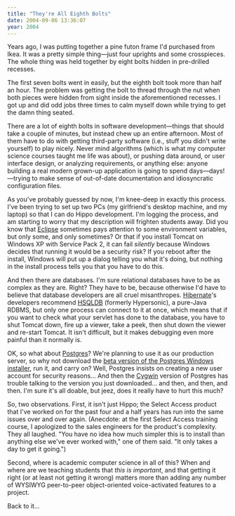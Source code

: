 ```yaml
---
title: "They're All Eighth Bolts"
date: 2004-09-06 13:36:07
year: 2004
---
```

<p>Years ago, I was putting together a pine futon frame I'd purchased from Ikea.  It was a pretty simple thing—just four uprights and some crosspieces.  The whole thing was held together by eight bolts hidden in pre-drilled recesses.</p>

<p>The first seven bolts went in easily, but the eighth bolt took more than half an hour.  The problem was getting the bolt to thread through the nut when both pieces were hidden from sight inside the aforementioned recesses.  I got up and did odd jobs three times to calm myself down while trying to get the damn thing seated.</p>

<p>There are a lot of eighth bolts in software development—things that should take a couple of minutes, but instead chew up an entire afternoon.  Most of them have to do with getting third-party software (i.e., stuff you didn't write yourself) to play nicely.  Never mind algorithms (which is what my computer science courses taught me life was about), or pushing data around, or user interface design, or analyzing requirements, or anything else: anyone building a real modern grown-up application is going to spend days—days!—trying to make sense of out-of-date documentation and idiosyncratic configuration files.</p>

<p>As you've probably guessed by now, I'm knee-deep in exactly this process.  I've been trying to set up two PCs (my girlfriend's desktop machine, and my laptop) so that I can do Hippo development.  I'm logging the process, and am starting to worry that my description will frighten students away.  Did you know that <a href="http://www.eclipse.org">Eclipse</a> sometimes pays attention to some environment variables, but only some, and only sometimes?  Or that if you install Tomcat on Windows XP with Service Pack 2, it can fail <em>silently</em> because Windows decides that running it would be a security risk?  If you reboot after the install, Windows will put up a dialog telling you what it's doing, but nothing in the install process tells you that you have to do this.</p>

<p>And then there are databases.  I'm sure relational databases have to be as complex as they are.  Right? They have to be, because otherwise I'd have to believe that database developers are all cruel misanthropes.  <a href="http://www.hibernate.org">Hibernate</a>'s developers recommend <a href="http://hsqldb.sourceforge.net/">HSQLDB</a> (formerly Hypersonic), a pure-Java RDBMS, but only one process can connect to it at once, which means that if you want to check what your servlet has done to the database, you have to shut Tomcat down, fire up a viewer, take a peek, then shut down the viewer and re-start Tomcat.  It isn't difficult, but it makes debugging even more painful than it normally is.</p>

<p>OK, so what about <a href="http://postgresql.org">Postgres</a>?  We're planning to use it as our production server, so why not download the <a href="http://pgfoundry.org/projects/pginstaller">beta version of the Postgres Windows installer</a>, run it, and carry on?  Well, Postgres insists on creating a new user account for security reasons... And then the <a href="http://www.cygwin.com/">Cygwin</a> version of Postgres has trouble talking to the version you just downloaded... and then, and then, and then.  I'm sure it's all doable, but jeez, does it really have to hurt this much?</p>

<p>So, two observations.  First, it isn't just Hippo; the Select Access product that I've worked on for the past four and a half years has run into the same issues over and over again.  (Anecdote: at the first Select Access training course, I apologized to the sales engineers for the product's complexity.  They all laughed.  "You have no idea how much simpler this is to install than anything else we've ever worked with," one of them said.  "It only takes a day to get it going.")</p>

<p>Second, where is academic computer science in all of this?  When and where are we teaching students that <em>this is important</em>, and that getting it right (or at least not getting it wrong) matters more than adding any number of WYSIWYG peer-to-peer object-oriented voice-activated features to a project.</p>

<p>Back to it...</p>
